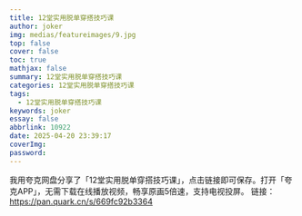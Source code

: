 ```yaml
---
title: 12堂实用脱单穿搭技巧课
author: joker
img: medias/featureimages/9.jpg
top: false
cover: false
toc: true
mathjax: false
summary: 12堂实用脱单穿搭技巧课
categories: 12堂实用脱单穿搭技巧课
tags:
  - 12堂实用脱单穿搭技巧课
keywords: joker
essay: false
abbrlink: 10922
date: 2025-04-20 23:39:17
coverImg:
password:
---
```


我用夸克网盘分享了「12堂实用脱单穿搭技巧课」，点击链接即可保存。打开「夸克APP」，无需下载在线播放视频，畅享原画5倍速，支持电视投屏。
链接：https://pan.quark.cn/s/669fc92b3364
